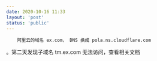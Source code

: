 ```yaml
---
date: 2020-10-16 11:33
layout: 'post'
status: 'public'
---
```


        阿里云的域名 ex.com， DNS 换成 pola.ns.cloudflare.com
 。第二天发现子域名 tm.ex.com 无法访问，查看相关文档